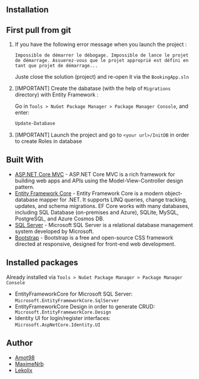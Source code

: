 ## Installation

## First pull from git
1. If you have the following error message when you launch the project : 
    ```
    Impossible de démarrer le débogage. Impossible de lance le projet de démarrage. Assuerez-vous que le projet approprié est défini en tant que projet de démarrage... 
    ```
    Juste close the solution (project) and re-open it via the ` BookingApp.sln `

2. [IMPORTANT] Create the dabatase (with the help of ` Migrations ` directory) with Entity Framework :

    Go in ` Tools > NuGet Package Manager > Package Manager Console `, and enter:
    ```powershell
    Update-Database
    ```
    
3. [IMPORTANT] Launch the project and go to ` <your url>/InitDB ` in order to create Roles in database

## Built With
- [ASP.NET Core MVC](https://docs.microsoft.com/en-us/aspnet/core/mvc/overview?view=aspnetcore-5.0) - ASP.NET Core MVC is a rich framework for building web apps and APIs using the Model-View-Controller design pattern.
- [Entity Framework Core](https://docs.microsoft.com/en-us/ef/core/) - Entity Framework Core is a modern object-database mapper for .NET. It supports LINQ queries, change tracking, updates, and schema migrations. EF Core works with many databases, including SQL Database (on-premises and Azure), SQLite, MySQL, PostgreSQL, and Azure Cosmos DB.
- [SQL Server](https://www.microsoft.com/en-us/sql-server/sql-server-downloads) - Microsoft SQL Server is a relational database management system developed by Microsoft.
- [Bootstrap](https://getbootstrap.com/) - Bootstrap is a free and open-source CSS framework directed at responsive, designed for front-end web development.

## Installed packages
Already installed via ` Tools > NuGet Package Manager > Package Manager Console `

- EntityFrameworkCore for Microsoft SQL Server: ` Microsoft.EntityFrameworkCore.SqlServer `
- EntityFrameworkCore Design in order to generate CRUD: `  Microsoft.EntityFrameworkCore.Design `
- Identity UI for login/register interfaces: ` Microsoft.AspNetCore.Identity.UI `

## Author
- [Amot98](https://github.com/Amot98)
- [MaximeNrb](https://github.com/maximenrb)
- [Lekolix](https://github.com/Lekolix)

